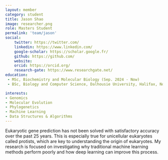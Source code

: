 ```yaml
---
layout: member
category: student
title: Jason Shao
image: researcher.png
role: Masters Student
permalink: 'team/jason'
social:
    twitter: https://twitter.com/
    linkedin: https://www.linkedin.com/
    google-scholar: https://scholar.google.fr/
    github: https://github.com/
    website:
    orcid: https://orcid.org/
    research-gate: https://www.researchgate.net/
education:
 - MSc, Biochemistry and Molecular Biology (Sep. 2024 - Now)
 - BSc, Biology and Computer Science, Dalhousie University, Halifax, Nova Scotia, Canada

interests:
- Genomics
- Molecular Evolution
- Phylogenetics
- Machine Learning
- Data Structures & Algorithms
---
```

Eukaryotic gene prediction has not been solved with satisfactory accuracy over the past 25 years. This is especially true for unicellular eukaryotes called protists, which are key to understanding the origin of eukaryotes. My research is focused on investigating why traditional machine learning methods perform poorly and how deep learning can improve this process.

